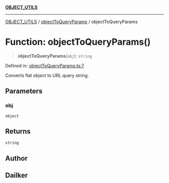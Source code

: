 [**OBJECT_UTILS**](../../README.md)

***

[OBJECT_UTILS](../../README.md) / [objectToQueryParams](../README.md) / objectToQueryParams

# Function: objectToQueryParams()

> **objectToQueryParams**(`obj`): `string`

Defined in: [objectToQueryParams.ts:7](https://github.com/dailker/everyutil/blob/d26b9d67d6bfd1ddd7a2a1a3cc3211a1e2d63d08/src/object/objectToQueryParams.ts#L7)

Converts flat object to URL query string.

## Parameters

### obj

`object`

## Returns

`string`

## Author

## Dailker
